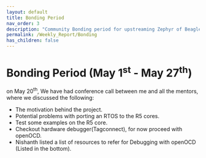 ```yaml
---
layout: default
title: Bonding Period
nav_order: 3
description: "Community Bonding period for upstreaming Zephyr of BeagleBone AI 64."
permalink: /Weekly_Report/Bonding
has_children: false
---
```


# Bonding Period (May 1<sup>st</sup> - May 27<sup>th</sup>)

on May 20<sup>th</sup>, We have had conference call between me and all the mentors, where we discussed the following:

- The motivation behind the project.
- Potential problems with porting an RTOS to the R5 cores.
- Test some examples on the R5 core.
- Checkout hardware debugger(Tagconnect), for now proceed with openOCD.
- Nishanth listed a list of resources to refer for Debugging with openOCD (Listed in the bottom).

